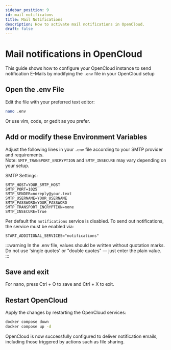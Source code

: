```yaml
---
sidebar_position: 9
id: mail-notificatons
title: Mail Notifications
description: How to activate mail notifications in OpenCloud.
draft: false
---
```


# Mail notifications in OpenCloud

This guide shows how to configure your OpenCloud instance to send notification E-Mails by modifying the `.env` file in your OpenCloud setup

## Open the .env File

Edit the file with your preferred text editor:

```bash
nano .env
```

Or use vim, code, or gedit as you prefer.

## Add or modify these Environment Variables

Adjust the following lines in your `.env` file according to your SMTP provider and requirements.  
Note: `SMTP_TRANSPORT_ENCRYPTION` and `SMTP_INSECURE` may vary depending on your setup.

SMTP Settings:

```env
SMTP_HOST=YOUR_SMTP_HOST
SMTP_PORT=1025
SMTP_SENDER=noreply@your.text
SMTP_USERNAME=YOUR_USERNAME
SMTP_PASSWORD=YOUR_PASSWORD
SMTP_TRANSPORT_ENCRYPTION=none
SMTP_INSECURE=true
```

Per default the `notifications` service is disabled. To send out notifications, the service must be enabled via:

```env
START_ADDITIONAL_SERVICES="notifications"
```

:::warning
In the .env file, values should be written without quotation marks. Do not use 'single quotes' or "double quotes" — just enter the plain value.
:::

## Save and exit

For nano, press Ctrl + O to save and Ctrl + X to exit.

## Restart OpenCloud

Apply the changes by restarting the OpenCloud services:

```bash
docker compose down
docker compose up -d
```

OpenCloud is now successfully configured to deliver notification emails, including those triggered by actions such as file sharing.
